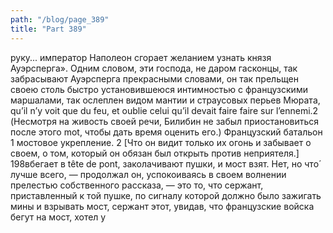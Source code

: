 ```yaml
---
path: "/blog/page_389"
title: "Part 389"
---
```


руку... император Наполеон сгорает желанием узнать князя Ауэрсперга». Одним словом, эти господа, не даром гасконцы, так забрасывают Ауэрсперга прекрасными словами, он так прельщен своею столь быстро установившеюся интимностью с французскими маршалами, так ослеплен видом мантии и страусовых перьев Мюрата, qu’il n’y voit que du feu, et oublie celui qu’il devait faire faire sur l’ennemi.2 (Несмотря на живость своей речи, Билибин не забыл приостановиться после этого mot, чтобы дать время оценить его.) Французский батальон 1 мостовое укрепление.
2 [Что он видит только их огонь и забывает о своем, о том, который он обязан был открыть против неприятеля.]
198вбегает в tête de pont, заколачивают пушки, и мост взят. Нет, но что́ лучше всего, — продолжал он, успокоиваясь в своем волнении прелестью собственного рассказа, — это то, что сержант, приставленный к той пушке, по сигналу которой должно было зажигать мины и взрывать мост, сержант этот, увидав, что французские войска бегут на мост, хотел у
